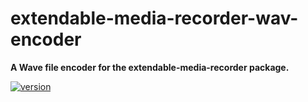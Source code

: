 # extendable-media-recorder-wav-encoder

**A Wave file encoder for the extendable-media-recorder package.**

[![version](https://img.shields.io/npm/v/extendable-media-recorder-wav-encoder.svg?style=flat-square)](https://www.npmjs.com/package/extendable-media-recorder-wav-encoder)
